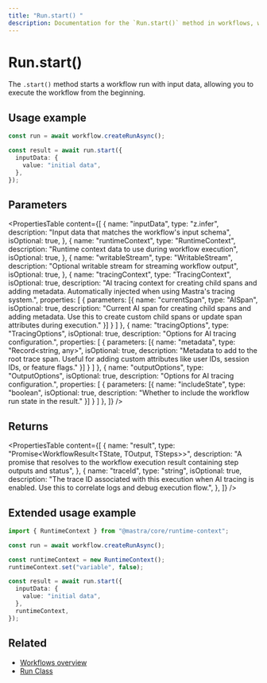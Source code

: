 ```yaml
---
title: "Run.start() "
description: Documentation for the `Run.start()` method in workflows, which starts a workflow run with input data.
---
```


# Run.start()

The `.start()` method starts a workflow run with input data, allowing you to execute the workflow from the beginning.

## Usage example

```typescript showLineNumbers copy
const run = await workflow.createRunAsync();

const result = await run.start({
  inputData: {
    value: "initial data",
  },
});
```

## Parameters

<PropertiesTable
content={[
{
name: "inputData",
type: "z.infer<TInput>",
description: "Input data that matches the workflow's input schema",
isOptional: true,
},
{
name: "runtimeContext",
type: "RuntimeContext",
description: "Runtime context data to use during workflow execution",
isOptional: true,
},
{
name: "writableStream",
type: "WritableStream<ChunkType>",
description: "Optional writable stream for streaming workflow output",
isOptional: true,
},
{
name: "tracingContext",
type: "TracingContext",
isOptional: true,
description: "AI tracing context for creating child spans and adding metadata. Automatically injected when using Mastra's tracing system.",
properties: [
{
parameters: [{
name: "currentSpan",
type: "AISpan",
isOptional: true,
description: "Current AI span for creating child spans and adding metadata. Use this to create custom child spans or update span attributes during execution."
}]
}
]
},
{
name: "tracingOptions",
type: "TracingOptions",
isOptional: true,
description: "Options for AI tracing configuration.",
properties: [
{
parameters: [{
name: "metadata",
type: "Record<string, any>",
isOptional: true,
description: "Metadata to add to the root trace span. Useful for adding custom attributes like user IDs, session IDs, or feature flags."
}]
}
]
},
{
name: "outputOptions",
type: "OutputOptions",
isOptional: true,
description: "Options for AI tracing configuration.",
properties: [
{
parameters: [{
name: "includeState",
type: "boolean",
isOptional: true,
description: "Whether to include the workflow run state in the result."
}]
}
]
},
]}
/>

## Returns

<PropertiesTable
content={[
{
name: "result",
type: "Promise<WorkflowResult<TState, TOutput, TSteps>>",
description: "A promise that resolves to the workflow execution result containing step outputs and status",
},
{
name: "traceId",
type: "string",
isOptional: true,
description: "The trace ID associated with this execution when AI tracing is enabled. Use this to correlate logs and debug execution flow.",
},
]}
/>

## Extended usage example

```typescript showLineNumbers copy
import { RuntimeContext } from "@mastra/core/runtime-context";

const run = await workflow.createRunAsync();

const runtimeContext = new RuntimeContext();
runtimeContext.set("variable", false);

const result = await run.start({
  inputData: {
    value: "initial data",
  },
  runtimeContext,
});
```

## Related

- [Workflows overview](/docs/workflows/overview)
- [Run Class](../run)
